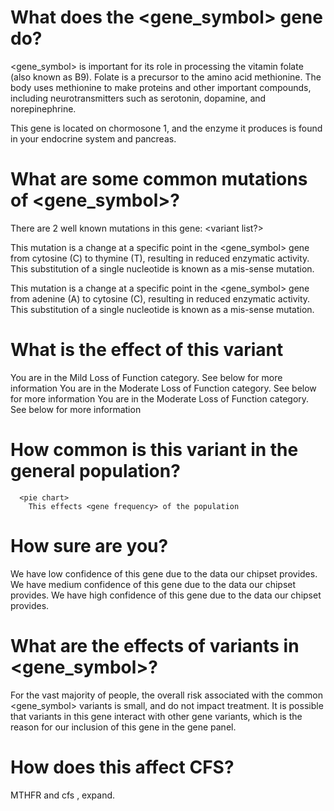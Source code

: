 # What does the <gene_symbol> gene do?

<gene_symbol> is important for its role in processing the vitamin folate
(also known as B9). Folate is a precursor to the amino acid
methionine. The body uses methionine to make proteins and other
important compounds, including neurotransmitters such as serotonin,
dopamine, and norepinephrine.

This gene is located on chormosone 1, and the enzyme it produces is found in your endocrine system and pancreas.
<body part graph, endocrine, pancreas, skin>

# What are some common mutations of <gene_symbol>?

There are 2 well known mutations in this gene: <variant list?>

<varinant viewer with the gene>

<C677T variant view with c to T transformation>

This mutation is a change at a specific point in the <gene_symbol> gene from cytosine (C) to thymine (T), resulting in reduced enzymatic activity.  This substitution of a single nucleotide is known as a mis-sense mutation.

<A1298C variant view with a to c transformation>

This mutation is a change at a specific point in the <gene_symbol> gene from adenine (A) to cytosine (C), resulting in reduced enzymatic activity.  This substitution of a single nucleotide is known as a mis-sense mutation.

<user variant viewer>
  <user what does this mean>
  <user gene list>
    
# What is the effect of this variant
<if have mild>
    <mild scale look>
      You are in the Mild Loss of Function category.  See below for more information
<if have moderate>
    <moderate scale look>
      You are in the Moderate Loss of Function category.  See below for more information
<if have severe>
    <severe scale look>
      You are in the Moderate Loss of Function category.  See below for more information
      
# How common is this variant in the general population?

      <pie chart>
        This effects <gene frequency> of the population
        
# How sure are you?
<if chipset to low graph>
        <level graph>
          We have low confidence of this gene due to the data our chipset provides.
<else if chipset to medium graph>
        <level graph>
          We have medium confidence of this gene due to the data our chipset provides.
<else check chipset to high graph>
        <level graph>
          We have high confidence of this gene due to the data our chipset provides.

# What are the effects of variants in <gene_symbol>?

For the vast majority of people, the overall risk associated with the
common <gene_symbol> variants is small, and do not impact
treatment. It is possible that variants in this gene interact with
other gene variants, which is the reason for our inclusion of this
gene in the gene panel.

<call variants with the multiple categories>
  
# How does this affect CFS?

MTHFR and cfs , expand.

<references>
<creator comment section>

